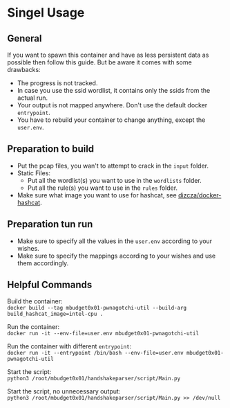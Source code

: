 # Singel Usage

## General

If you want to spawn this container and have as less persistent data as possible then follow this guide.
But be aware it comes with some drawbacks:

* The progress is not tracked.
* In case you use the ssid wordlist, it contains only the ssids from the actual run.
* Your output is not mapped anywhere. Don't use the default docker ```entrypoint```.
* You have to rebuild your container to change anything, except the ```user.env```.

## Preparation to build

* Put the pcap files, you wan't to attempt to crack in the ```input``` folder.
* Static Files:
  * Put all the wordlist(s) you want to use in the ```wordlists``` folder.
  * Put all the rule(s) you want to use in the ```rules``` folder.
* Make sure what image you want to use for hashcat, see [dizcza/docker-hashcat](https://github.com/dizcza/docker-hashcat "dizcza/docker-hashcat").

## Preparation tun run

* Make sure to specify all the values in the ```user.env``` according to your wishes.
* Make sure to specify the mappings according to your wishes and use them accordingly.

## Helpful Commands

Build the container: \
```docker build --tag mbudget0x01-pwnagotchi-util --build-arg build_hashcat_image=intel-cpu .```

Run the container: \
```docker run -it --env-file=user.env mbudget0x01-pwnagotchi-util```

Run the container with different ```entrypoint```: \
```docker run -it --entrypoint /bin/bash --env-file=user.env mbudget0x01-pwnagotchi-util```

Start the script: \
```python3 /root/mbudget0x01/handshakeparser/script/Main.py```

Start the script, no unnecessary output: \
```python3 /root/mbudget0x01/handshakeparser/script/Main.py >> /dev/null```
